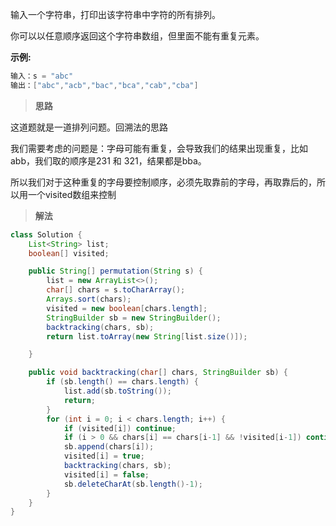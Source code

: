 输入一个字符串，打印出该字符串中字符的所有排列。

 

你可以以任意顺序返回这个字符串数组，但里面不能有重复元素。

 

**示例:**

```java
输入：s = "abc"
输出：["abc","acb","bac","bca","cab","cba"]
```



> **思路**

这道题就是一道排列问题。回溯法的思路

我们需要考虑的问题是：字母可能有重复，会导致我们的结果出现重复，比如abb，我们取的顺序是231 和 321，结果都是bba。

所以我们对于这种重复的字母要控制顺序，必须先取靠前的字母，再取靠后的，所以用一个visited数组来控制



> **解法**

```java
class Solution {
    List<String> list;
    boolean[] visited;

    public String[] permutation(String s) {
        list = new ArrayList<>();
        char[] chars = s.toCharArray();
        Arrays.sort(chars);
        visited = new boolean[chars.length];
        StringBuilder sb = new StringBuilder();
        backtracking(chars, sb);
        return list.toArray(new String[list.size()]);

    }

    public void backtracking(char[] chars, StringBuilder sb) {
        if (sb.length() == chars.length) {
            list.add(sb.toString());
            return;
        }
        for (int i = 0; i < chars.length; i++) {
            if (visited[i]) continue;
            if (i > 0 && chars[i] == chars[i-1] && !visited[i-1]) continue;
            sb.append(chars[i]);
            visited[i] = true;
            backtracking(chars, sb);
            visited[i] = false;
            sb.deleteCharAt(sb.length()-1);
        }
    }
}
```


